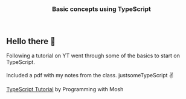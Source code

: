 <h3 align="center">
  Basic concepts using TypeScript
</h3>

<br>

## Hello there 👋
Following a tutorial on YT went through some of the basics to start on TypeScript. <br>
<br>
Included a pdf with my notes from the class. justsomeTypeScript ✌️
<br>

<a href="https://youtu.be/d56mG7DezGs?si=5hPBFeF0jPFIWyRq" target="_blank" rel="noopener noreferrer">
TypeScript Tutorial</a> by Programming with Mosh
<br><br>



